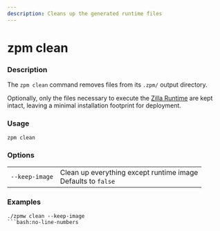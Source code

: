 ```yaml
---
description: Cleans up the generated runtime files
---
```


# zpm clean

### Description

The `zpm clean` command removes files from its `.zpm/` output directory.

Optionally, only the files necessary to execute the [Zilla Runtime](../zilla/) are kept intact, leaving a minimal installation footprint for deployment.

### Usage

```bash:no-line-numbers
zpm clean
```

### Options

|                |                                                                                   |
| -------------- | --------------------------------------------------------------------------------- |
| `--keep-image` | Clean up everything except runtime image<br>Defaults to `false` |

### Examples

```bash:no-line-numbers
./zpmw clean --keep-image
```bash:no-line-numbers
